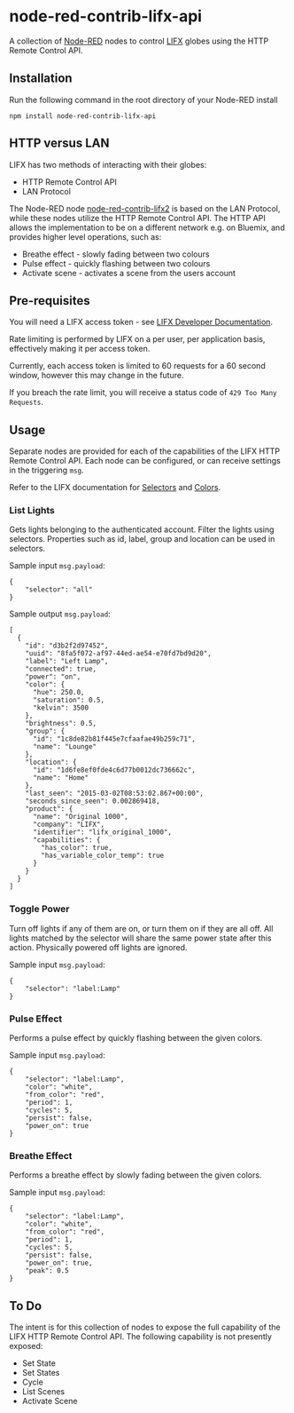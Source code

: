 # node-red-contrib-lifx-api

A collection of [Node-RED](http://nodered.org/) nodes to control [LIFX](http://www.lifx.com/) globes using the HTTP Remote Control API.

## Installation
Run the following command in the root directory of your Node-RED install

    npm install node-red-contrib-lifx-api

## HTTP versus LAN
LIFX has two methods of interacting with their globes:
* HTTP Remote Control API
* LAN Protocol

The Node-RED node [node-red-contrib-lifx2](https://www.npmjs.com/package/node-red-contrib-lifx2) is based on the LAN Protocol, while
these nodes utilize the HTTP Remote Control API.  The HTTP API allows the
implementation to be on a different network e.g. on Bluemix, and provides
higher level operations, such as:
* Breathe effect - slowly fading between two colours
* Pulse effect - quickly flashing between two colours
* Activate scene - activates a scene from the users account

## Pre-requisites
You will need a LIFX access token - see [LIFX Developer Documentation](https://api.developer.lifx.com/docs/authentication).  

Rate limiting is performed by LIFX on a per user, per application basis, effectively making it per access token.

Currently, each access token is limited to 60 requests for a 60 second window, however this may change in the future.

If you breach the rate limit, you will receive a status code of `429 Too Many Requests`.

## Usage
Separate nodes are provided for each of the capabilities of the LIFX HTTP Remote Control API.
Each node can be configured, or can receive settings in the triggering `msg`.

Refer to the LIFX documentation for [Selectors](https://api.developer.lifx.com/docs/selectors) and [Colors](https://api.developer.lifx.com/docs/colors).

### List Lights
Gets lights belonging to the authenticated account. Filter the lights using selectors.
Properties such as id, label, group and location can be used in selectors.

Sample input `msg.payload`:

    {
        "selector": "all"
    }

Sample output `msg.payload`:

    [
      {
        "id": "d3b2f2d97452",
        "uuid": "8fa5f072-af97-44ed-ae54-e70fd7bd9d20",
        "label": "Left Lamp",
        "connected": true,
        "power": "on",
        "color": {
          "hue": 250.0,
          "saturation": 0.5,
          "kelvin": 3500
        },
        "brightness": 0.5,
        "group": {
          "id": "1c8de82b81f445e7cfaafae49b259c71",
          "name": "Lounge"
        },
        "location": {
          "id": "1d6fe8ef0fde4c6d77b0012dc736662c",
          "name": "Home"
        },
        "last_seen": "2015-03-02T08:53:02.867+00:00",
        "seconds_since_seen": 0.002869418,
        "product": {
          "name": "Original 1000",
          "company": "LIFX",
          "identifier": "lifx_original_1000",
          "capabilities": {
            "has_color": true,
            "has_variable_color_temp": true
          }
        }
      }
    ]

### Toggle Power
Turn off lights if any of them are on, or turn them on if they are all off. All lights matched by the selector will share the same power state after this action. Physically powered off lights are ignored.

Sample input `msg.payload`:

    {
        "selector": "label:Lamp"
    }

### Pulse Effect
Performs a pulse effect by quickly flashing between the given colors.

Sample input `msg.payload`:

    {
        "selector": "label:Lamp",
        "color": "white",
        "from_color": "red",
        "period": 1,
        "cycles": 5,
        "persist": false,
        "power_on": true
    }

### Breathe Effect
Performs a breathe effect by slowly fading between the given colors.

Sample input `msg.payload`:

    {
        "selector": "label:Lamp",
        "color": "white",
        "from_color": "red",
        "period": 1,
        "cycles": 5,
        "persist": false,
        "power_on": true,
        "peak": 0.5
    }

## To Do
The intent is for this collection of nodes to expose the full capability of the
LIFX HTTP Remote Control API.  The following capability is not presently exposed:
* Set State
* Set States
* Cycle
* List Scenes
* Activate Scene
